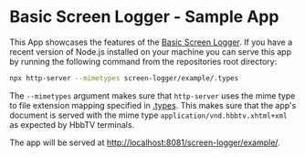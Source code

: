 # Basic Screen Logger - Sample App

This App showcases the features of the [Basic Screen Logger](../readme.md). If you have a recent version of Node.js installed on your machine you can serve this app by running the following command from the repositories root directory:

```bash
npx http-server --mimetypes screen-logger/example/.types
```

The `--mimetypes` argument makes sure that `http-server` uses the mime type to file extension mapping specified in [.types](.types). This makes sure that the app's document is served with the mime type `application/vnd.hbbtv.xhtml+xml` as expected by HbbTV terminals.

The app will be served at [http://localhost:8081/screen-logger/example/](http://localhost:8081/screen-logger/example/).